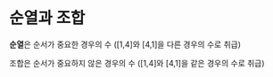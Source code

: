 # 순열과 조합
**순열**은 순서가 중요한 경우의 수 ([1,4]와 [4,1]을 다른 경우의 수로 취급)

조합은 순서가 중요하지 않은 경우의 수 ([1,4]와 [4,1]을 같은 경우의 수로 취급)
